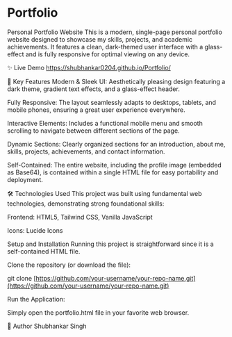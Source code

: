 # Portfolio
Personal Portfolio Website
This is a modern, single-page personal portfolio website designed to showcase my skills, projects, and academic achievements. It features a clean, dark-themed user interface with a glass-effect and is fully responsive for optimal viewing on any device.

✨ Live Demo
https://shubhankar0204.github.io/Portfolio/

🚀 Key Features
Modern & Sleek UI: Aesthetically pleasing design featuring a dark theme, gradient text effects, and a glass-effect header.

Fully Responsive: The layout seamlessly adapts to desktops, tablets, and mobile phones, ensuring a great user experience everywhere.

Interactive Elements: Includes a functional mobile menu and smooth scrolling to navigate between different sections of the page.

Dynamic Sections: Clearly organized sections for an introduction, about me, skills, projects, achievements, and contact information.

Self-Contained: The entire website, including the profile image (embedded as Base64), is contained within a single HTML file for easy portability and deployment.

🛠️ Technologies Used
This project was built using fundamental web technologies, demonstrating strong foundational skills:

Frontend: HTML5, Tailwind CSS, Vanilla JavaScript

Icons: Lucide Icons

Setup and Installation
Running this project is straightforward since it is a self-contained HTML file.

Clone the repository (or download the file):

git clone [https://github.com/your-username/your-repo-name.git](https://github.com/your-username/your-repo-name.git)

Run the Application:

Simply open the portfolio.html file in your favorite web browser.

👤 Author
Shubhankar Singh
